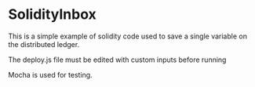 # SolidityInbox

This is a simple example of solidity code used to save a single variable on the distributed ledger.

The deploy.js file must be edited with custom inputs before running

Mocha is used for testing.
